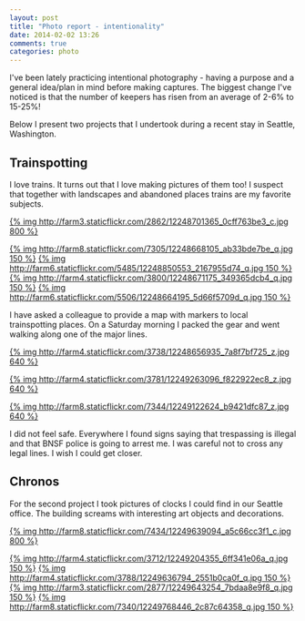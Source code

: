 ```yaml
---
layout: post
title: "Photo report - intentionality"
date: 2014-02-02 13:26
comments: true
categories: photo
---
```


I've been lately practicing intentional photography - having a purpose and a general idea/plan in mind before making captures. The biggest change I've noticed is that the number of keepers has risen from an average of 2-6% to 15-25%!

Below I present two projects that I undertook during a recent stay in Seattle, Washington.

## Trainspotting

I love trains. It turns out that I love making pictures of them too! I suspect that together with landscapes and abandoned places trains are my favorite subjects.

[{% img http://farm3.staticflickr.com/2862/12248701365_0cff763be3_c.jpg 800 %}](http://www.flickr.com/photos/68217075@N08/12248701365)

[{% img http://farm8.staticflickr.com/7305/12248668105_ab33bde7be_q.jpg 150 %}](http://www.flickr.com/photos/68217075@N08/12248668105) [{% img http://farm6.staticflickr.com/5485/12248850553_2167955d74_q.jpg 150 %}](http://www.flickr.com/photos/68217075@N08/12248850553) [{% img http://farm4.staticflickr.com/3800/12248671175_349365dcb4_q.jpg 150 %}](http://www.flickr.com/photos/68217075@N08/12248671175) [{% img http://farm6.staticflickr.com/5506/12248664195_5d66f5709d_q.jpg 150 %}](http://www.flickr.com/photos/68217075@N08/12248664195)

I have asked a colleague to provide a map with markers to local trainspotting places. On a Saturday morning I packed the gear and went walking along one of the major lines.

[{% img http://farm4.staticflickr.com/3738/12248656935_7a8f7bf725_z.jpg 640 %}](http://www.flickr.com/photos/68217075@N08/12248656935)

[{% img http://farm4.staticflickr.com/3781/12249263096_f822922ec8_z.jpg 640 %}](http://www.flickr.com/photos/68217075@N08/12249263096)

[{% img http://farm8.staticflickr.com/7344/12249122624_b9421dfc87_z.jpg 640 %}](http://www.flickr.com/photos/68217075@N08/12249122624)

I did not feel safe. Everywhere I found signs saying that trespassing is illegal and that BNSF police is going to arrest me. I was careful not to cross any legal lines. I wish I could get closer.

## Chronos

For the second project I took pictures of clocks I could find in our Seattle office. The building screams with interesting art objects and decorations.

[{% img http://farm8.staticflickr.com/7434/12249639094_a5c66cc3f1_c.jpg 800 %}](http://www.flickr.com/photos/68217075@N08/12249639094)

[{% img http://farm4.staticflickr.com/3712/12249204355_6ff341e06a_q.jpg 150 %}](http://www.flickr.com/photos/68217075@N08/12249204355) [{% img http://farm4.staticflickr.com/3788/12249636794_2551b0ca0f_q.jpg 150 %}](http://www.flickr.com/photos/68217075@N08/12249636794) [{% img http://farm3.staticflickr.com/2877/12249643254_7bdaa8e9f8_q.jpg 150 %}](http://www.flickr.com/photos/68217075@N08/12249643254) [{% img http://farm8.staticflickr.com/7340/12249768446_2c87c64358_q.jpg 150 %}](http://www.flickr.com/photos/68217075@N08/12249768446)

